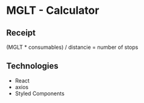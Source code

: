 # MGLT - Calculator


## Receipt
  (MGLT * consumables) / distancie = number of stops
## Technologies
- React
- axios
- Styled Components